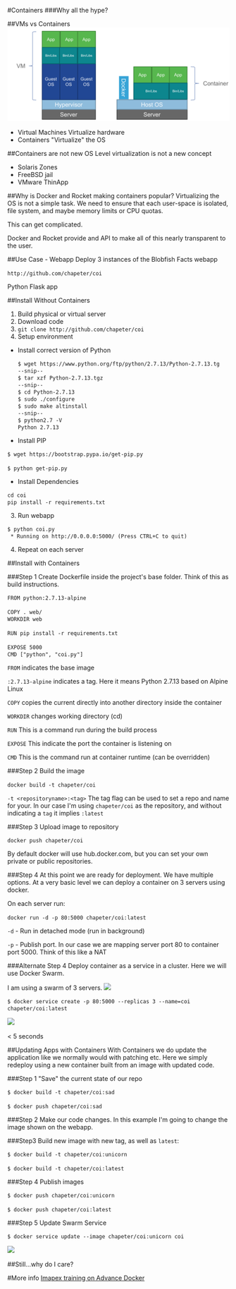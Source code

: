 [item]: # (slide)
#Containers
###Why all the hype?

[item]: # (/slide)

[item]: # (slide)
##VMs vs Containers
![](images/vmvs.png)

* Virtual Machines Virtualize hardware
* Containers "Virtualize" the OS

[item]: # (/slide)

[item]: # (slide)
##Containers are not new
OS Level virtualization is not a new concept

* Solaris Zones
* FreeBSD jail
* VMware ThinApp

[item]: # (/slide)

[item]: # (slide)
##Why is Docker and Rocket making containers popular?
Virtualizing the OS is not a simple task.  We need to ensure that each user-space is isolated, file system, and maybe memory limits or CPU quotas.

This can get complicated.

Docker and Rocket provide and API to make all of this nearly transparent to the user.

[item]: # (/slide)


[item]: # (slide)
##Use Case - Webapp
Deploy 3 instances of the Blobfish Facts webapp

```http://github.com/chapeter/coi```

Python Flask app

[item]: # (/slide)

[item]: # (slide)
##Install Without Containers

1. Build physical or virtual server
2. Download code
  1. ```git clone http://github.com/chapeter/coi```
2. Setup environment
  * Install correct version of Python<br>


    ```
    $ wget https://www.python.org/ftp/python/2.7.13/Python-2.7.13.tg
    --snip--
    $ tar xzf Python-2.7.13.tgz
    --snip--
    $ cd Python-2.7.13
    $ sudo ./configure
    $ sudo make altinstall
    --snip--
    $ python2.7 -V
    Python 2.7.13
    ```  
  * Install PIP

  ```
  $ wget https://bootstrap.pypa.io/get-pip.py
  
  $ python get-pip.py
  ```
  * Install Dependencies

  ```
  cd coi
  pip install -r requirements.txt
  ```
3. Run webapp
  
  ```
  $ python coi.py
   * Running on http://0.0.0.0:5000/ (Press CTRL+C to quit)
  ```
4. Repeat on each server
  
[item]: # (/slide)

[item]: # (slide)
##Install with Containers

[item]: # (/slide)

[item]: # (slide)

###Step 1
Create Dockerfile inside the project's base folder.  Think of this as build instructions.

```
FROM python:2.7.13-alpine

COPY . web/
WORKDIR web

RUN pip install -r requirements.txt

EXPOSE 5000
CMD ["python", "coi.py"]
```

```FROM``` indicates the base image

```:2.7.13-alpine``` indicates a tag.  Here it means Python 2.7.13 based on Alpine Linux

```COPY``` copies the current directly into another directory inside the container

```WORKDIR``` changes working directory (cd)

```RUN``` This is a command run during the build process

```EXPOSE``` This indicate the port the container is listening on

```CMD``` This is the command run at container runtime (can be overridden)

[item]: # (/slide)

[item]: # (slide)

###Step 2
Build the image

```docker build -t chapeter/coi```

```-t <repositoryname>:<tag>```
The tag flag can be used to set a repo and name for your.  In our case I'm using ```chapeter/coi``` as the repository, and without indicating a ```tag``` it implies ```:latest```

[item]: # (/slide)

[item]: # (slide)

###Step 3
Upload image to repository

```
docker push chapeter/coi
```

By default docker will use hub.docker.com, but you can set your own private or public repositories.

###Step 4
At this point we are ready for deployment.  We have multiple options.  At a very basic level we can deploy a container on 3 servers using docker.

On each server run:

```docker run -d -p 80:5000 chapeter/coi:latest```

```-d``` - Run in detached mode (run in background)

```-p``` - Publish port.  In our case we are mapping server port 80 to container port 5000.  Think of this like a NAT

[item]: # (/slide)

[item]: # (slide)
###Alternate Step 4
Deploy container as a service in a cluster.  Here we will use Docker Swarm.

I am using a swarm of 3 servers.
![](images/swarm1.png)

[item]: # (/slide)

[item]: # (slide)

```
$ docker service create -p 80:5000 --replicas 3 --name=coi chapeter/coi:latest
```
![](images/swarm3.png)

< 5 seconds

[item]: # (/slide)

[item]: # (slide)
##Updating Apps with Containers
With Containers we do update the application like we normally would with patching etc.  Here we simply redeploy using a new container built from an image with updated code.

[item]: # (/slide)

[item]: # (slide)

###Step 1
"Save" the current state of our repo

```
$ docker build -t chapeter/coi:sad

$ docker push chapeter/coi:sad
```

[item]: # (/slide)

[item]: # (slide)

###Step 2
Make our code changes.  In this example I'm going to change the image shown on the webapp.

[item]: # (/slide)

[item]: # (slide)
###Step3
Build new image with new tag, as well as ```latest```:

```
$ docker build -t chapeter/coi:unicorn

$ docker build -t chapeter/coi:latest
```

[item]: # (/slide)

[item]: # (slide)
###Step 4
Publish images

```
$ docker push chapeter/coi:unicorn

$ docker push chapeter/coi:latest
```

[item]: # (/slide)

[item]: # (slide)

###Step 5
Update Swarm Service

```
$ docker service update --image chapeter/coi:unicorn coi
```

![](images/swarm4.png)

[item]: # (/slide)


[item]: # (slide)
##Still...why do I care?


#More info
[Imapex training on Advance Docker](https://github.com/imapex-training/mod_adv_docker)